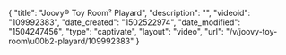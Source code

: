 {
    "title": "Joovy&reg; Toy Room&sup2; Playard",
    "description": "",
    "videoid": "109992383",
    "date_created": "1502522974",
    "date_modified": "1504247456",
    "type": "captivate",
    "layout": "video",
    "url": "\/v\/joovy-toy-room\u00b2-playard\/109992383"
}